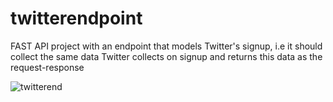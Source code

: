 # twitterendpoint

FAST API project with an endpoint that models Twitter's signup, i.e it should collect the same data Twitter collects on signup and returns this data as the request-response






![twitterend](https://user-images.githubusercontent.com/69307802/163824472-1197c61b-96dc-4163-8b86-009eaa993a8c.png)

